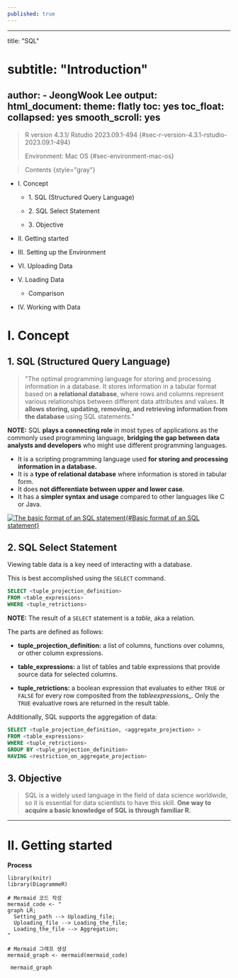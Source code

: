 ```yaml
---
published: true
---
```

---
title: "SQL"
# subtitle: "Introduction"
author:
    - JeongWook Lee
output:
  html_document:
    theme: flatly
    toc: yes
    toc_float:
      collapsed: yes
      smooth_scroll: yes
---

> R version 4.3.1/ Rstudio 2023.09.1-494 {#sec-r-version-4.3.1-rstudio-2023.09.1-494}
>
> Environment: Mac OS {#sec-environment-mac-os}


> Contents {style="gray"}

-   I. Concept

    -   1\. SQL (Structured Query Language)

    -   2\. SQL Select Statement

    -   3\. Objective

-   II\. Getting started

-   III\. Setting up the Environment

-   VI\. Uploading Data

-   V. Loading Data

    -   Comparison

-   IV\. Working with Data

# I. Concept

## 1. SQL (Structured Query Language)

> "The optimal programming language for storing and processing information in a database. It stores information in a tabular format based on **a relational database**, where rows and columns represent various relationships between different data attributes and values. **It allows storing, updating, removing, and retrieving information from the database** using SQL statements."

**NOTE:** SQL **plays a connecting role** in most types of applications as the commonly used programming language, **bridging the gap between data analysts and developers** who might use different programming languages.

-   It is a scripting programming language used **for storing and processing information in a database.**
-   It is a **type of relational database** where information is stored in tabular form.
-   It does **not differentiate between upper and lower case**.
-   It has a **simpler syntax** **and usage** compared to other languages like C or Java.

[![](images/SQL-schema-used-by-RetroRules-The-tables-in-white-are-the-parsed-meta-information-from.png "The basic format of an SQL statement"){#Basic format of an SQL statement}](https://www.researchgate.net/figure/SQL-schema-used-by-RetroRules-The-tables-in-white-are-the-parsed-meta-information-from_fig1_328306325)

## 2. SQL Select Statement

Viewing table data is a key need of interacting with a database.

This is best accomplished using the `SELECT` command.

``` sql
SELECT <tuple_projection_definition> 
FROM <table_expressions>
WHERE <tuple_retrictions>
```

**NOTE:** The result of a `SELECT` statement is a *table,* aka a relation.

The parts are defined as follows:

-   **tuple_projection_definition:** a list of columns, functions over columns, or other column expressions.

-   **table_expressions:** a list of tables and table expressions that provide source data for selected columns.

-   **tuple_retrictions:** a boolean expression that evaluates to either `TRUE` or `FALSE` for every row composited from the *tableexpressions\_.* Only the `TRUE` evaluative rows are returned in the result table.

Additionally, SQL supports the aggregation of data:

``` sql
SELECT <tuple_projection_definition, <aggregate_projection> >
FROM <table_expressions>
WHERE <tuple_retrictions>
GROUP BY <tuple_projection_definition>
HAVING <restriction_on_aggregate_projection>
```

## 3. Objective

> SQL is a widely used language in the field of data science worldwide, so it is essential for data scientists to have this skill. **One way to acquire a basic knowledge of SQL is through familiar R.**

------------------------------------------------------------------------

# II. Getting started

**Process**

```{r echo=FALSE, fig.height=1, fig.width=10, paged.print=TRUE}
library(knitr)
library(DiagrammeR)

# Mermaid 코드 작성
mermaid_code <- "
graph LR;
  Setting_path --> Uploading_file;
  Uploading_file --> Loading_the_file;
  Loading_the_file --> Aggregation;
"
  
# Mermaid 그래프 생성
mermaid_graph <- mermaid(mermaid_code)

 mermaid_graph
```
